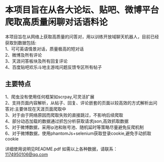 本项目旨在从各大论坛、贴吧、微博平台爬取高质量闲聊对话语料论<br>
===

本项目旨在从网络上获取高质量的问答对，用以训练开放域聊天机器人，目前已经获取到数据包括:<br>
1、可可英语情景对话，质量极高的短对话<br>
2、微博及所有评论<br>
3、天涯问答板块及所有回复评论<br>
4、百度贴吧欢乐斗地主游戏问题反馈专区所有帖子<br>

主要特点
---
1、爬虫没有使用任何框架如scrpay,可灵活扩展<br>
2、支持页面内容解析，从帖子、回复、评论嵌套的页面以较高效的方式解析出问答对:主要体现在天涯页面爬取中<br>
3、对于由于网络原因而爬取失败的直接跳过，不影响后续爬取<br>
4、部分动态加载的数据通过抓包分析获取请求json,高效抓取数据<br>
5、对于微博数据，采用ip池和账号池、随机延时等策略尽量避免反爬机制<br>
6、对于微博数据，使用phantomJs+selenium获取登录cookie,避免手动抓取cookie<br>

详细使用说明见README.pdf
如需以上各种数据，请联系：1174950106@qq.com
                           
  
